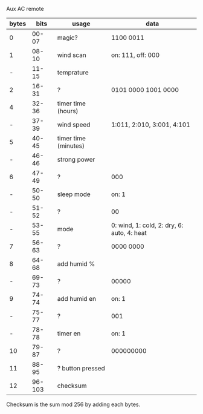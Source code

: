 Aux AC remote

bytes | bits | usage | data
----- | ---- | ----- | ----
0 | 00-07 | magic? | 1100 0011
1 | 08-10 | wind scan | on: 111, off: 000
\- | 11-15 | temprature | 
2 | 16-31 | ? | 0101 0000 1001 0000
4 | 32-36 | timer time (hours) |
\- | 37-39 | wind speed | 1:011, 2:010, 3:001, 4:101
5 | 40-45 | timer time (minutes) |
\- | 46-46 | strong power |
6 | 47-49 | ? | 000
\- | 50-50 | sleep mode | on: 1
\- | 51-52 | ? | 00
\- | 53-55 | mode | 0: wind, 1: cold, 2: dry, 6: auto, 4: heat
7 | 56-63 | ? | 0000 0000
8 | 64-68 | add humid % |
\- | 69-73 | ? | 00000
9 | 74-74 | add humid en | on: 1
\- | 75-77 | ? | 001
\- | 78-78 | timer en | on: 1
10 | 79-87 | ? | 000000000
11 | 88-95 | ? button pressed |
12 | 96-103 | checksum |

Checksum is the sum mod 256 by adding each bytes.

